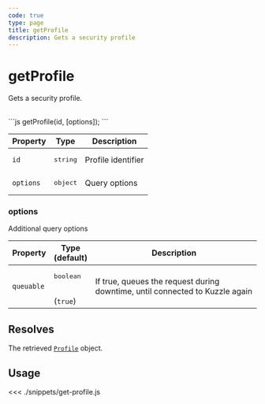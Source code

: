 ```yaml
---
code: true
type: page
title: getProfile
description: Gets a security profile
---
```


# getProfile

Gets a security profile.

<br />
```js
getProfile(id, [options]);
```
<br />

| Property | Type | Description |
| --- | --- | --- |
| `id` | <pre>string</pre> | Profile identifier |
| `options` | <pre>object</pre> | Query options |

### options

Additional query options

| Property | Type<br />(default) | Description |
| --- | --- | --- |
| `queuable` | <pre>boolean</pre><br />(`true`) | If true, queues the request during downtime, until connected to Kuzzle again |

## Resolves

The retrieved [`Profile`](/sdk/js/6/core-classes/profile/introduction) object.

## Usage

<<< ./snippets/get-profile.js
